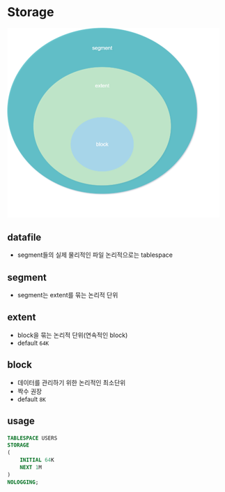 # Storage

<img src="./assets/segment_extent_block.png" alt="제목 없는 다이어그램" style="zoom: 50%;" />

## datafile

- segment들의 실제 물리적인 파일
  논리적으로는 tablespace

## segment

- segment는 extent를 묶는 논리적 단위

## extent

- block을 묶는 논리적 단위(연속적인 block)
- default `64K`

## block

- 데이터를 관리하기 위한 논리적인 최소단위
- 짝수 권장
- default `8K`

## usage

```sql
TABLESPACE USERS
STORAGE
(
    INITIAL 64K
    NEXT 1M
)
NOLOGGING;
```

